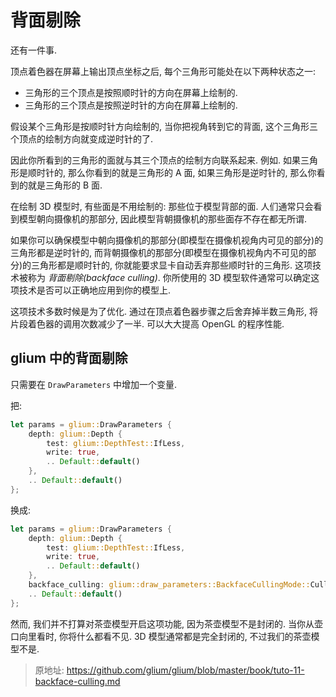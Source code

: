 # 背面剔除

还有一件事.

顶点着色器在屏幕上输出顶点坐标之后, 每个三角形可能处在以下两种状态之一:

- 三角形的三个顶点是按照顺时针的方向在屏幕上绘制的.
- 三角形的三个顶点是按照逆时针的方向在屏幕上绘制的.

假设某个三角形是按顺时针方向绘制的, 当你把视角转到它的背面, 这个三角形三个顶点的绘制方向就变成逆时针的了.

因此你所看到的三角形的面就与其三个顶点的绘制方向联系起来. 例如. 如果三角形是顺时针的, 那么你看到的就是三角形的 A 面, 如果三角形是逆时针的, 那么你看到的就是三角形的 B 面.

在绘制 3D 模型时, 有些面是不用绘制的: 那些位于模型背部的面. 人们通常只会看到模型朝向摄像机的那部分, 因此模型背朝摄像机的那些面存不存在都无所谓.

如果你可以确保模型中朝向摄像机的那部分(即模型在摄像机视角内可见的部分)的三角形都是逆时针的, 而背朝摄像机的那部分(即模型在摄像机视角内不可见的部分)的三角形都是顺时针的, 你就能要求显卡自动丢弃那些顺时针的三角形. 这项技术被称为 _背面剔除(backface culling)_. 你所使用的 3D 模型软件通常可以确定这项技术是否可以正确地应用到你的模型上.

这项技术多数时候是为了优化. 通过在顶点着色器步骤之后舍弃掉半数三角形, 将片段着色器的调用次数减少了一半. 可以大大提高 OpenGL 的程序性能.

## glium 中的背面剔除

只需要在 `DrawParameters` 中增加一个变量.

把:

```rust
let params = glium::DrawParameters {
    depth: glium::Depth {
        test: glium::DepthTest::IfLess,
        write: true,
        .. Default::default()
    },
    .. Default::default()
};
```

换成:

```rust
let params = glium::DrawParameters {
    depth: glium::Depth {
        test: glium::DepthTest::IfLess,
        write: true,
        .. Default::default()
    },
    backface_culling: glium::draw_parameters::BackfaceCullingMode::CullClockwise,
    .. Default::default()
};
```

然而, 我们并不打算对茶壶模型开启这项功能, 因为茶壶模型不是封闭的. 当你从壶口向里看时, 你将什么都看不见. 3D 模型通常都是完全封闭的, 不过我们的茶壶模型不是.

> 原地址: <https://github.com/glium/glium/blob/master/book/tuto-11-backface-culling.md>
